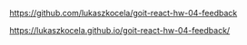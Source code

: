 https://github.com/lukaszkocela/goit-react-hw-04-feedback

https://lukaszkocela.github.io/goit-react-hw-04-feedback/
